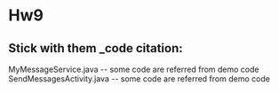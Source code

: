 # Hw9

## Stick with them _code citation:
MyMessageService.java  -- some code are referred from demo code\
SendMessagesActivity.java  -- some code are referred from demo code
